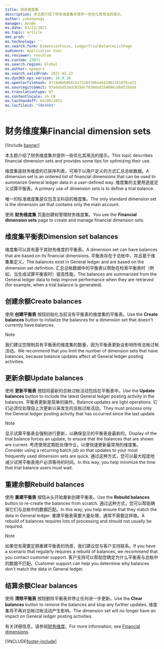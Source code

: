 ```yaml
---
title: 财务维度集
description: 本主题介绍了财务维度集并提供一些优化其用法的提示。
author: yukonpeegs
manager: AnnBe
ms.date: 03/23/2021
ms.topic: article
ems.prod: ''
ms.technology: ''
ms.search.form: DimensionFocus, LedgerTrialBalanceListPage
audience: Application User
ms.reviewer: roschlom
ms.custom: 25871
ms.search.region: Global
ms.author: epegors
ms.search.validFrom: 2021-03-23
ms.dyn365.ops.version: 10.0.16
ms.openlocfilehash: b719d8eb868cb1722b470be4443d01181078ce21
ms.sourcegitcommit: 97ada5d52ed1829dcf030dad254096cd8df25da8
ms.translationtype: HT
ms.contentlocale: zh-CN
ms.lasthandoff: 04/06/2021
ms.locfileid: "5864404"
---
```

# <a name="financial-dimension-sets"></a><span data-ttu-id="2de55-103">财务维度集</span><span class="sxs-lookup"><span data-stu-id="2de55-103">Financial dimension sets</span></span>

[!include [banner](../includes/banner.md)]

<span data-ttu-id="2de55-104">本主题介绍了财务维度集并提供一些优化其用法的提示。</span><span class="sxs-lookup"><span data-stu-id="2de55-104">This topic describes financial dimension sets and provides some tips for optimizing their use.</span></span>

<span data-ttu-id="2de55-105">维度集是财务维度的已排序列表，可用于以用户定义的方式汇总总帐数据。</span><span class="sxs-lookup"><span data-stu-id="2de55-105">A dimension set is an ordered list of financial dimensions that can be used to summarize General ledger data in a user-defined way.</span></span> <span data-ttu-id="2de55-106">维度集的主要用途是定义试算平衡表。</span><span class="sxs-lookup"><span data-stu-id="2de55-106">A primary use of dimension sets is to define a trial balance.</span></span>

<span data-ttu-id="2de55-107">唯一的标准维度集是仅包含主科目的维度集。</span><span class="sxs-lookup"><span data-stu-id="2de55-107">The only standard dimension set is the dimension set that contains only the main account.</span></span>

<span data-ttu-id="2de55-108">使用 **财务维度集** 页面创建和管理财务维度集。</span><span class="sxs-lookup"><span data-stu-id="2de55-108">You use the **Financial dimension sets** page to create and manage financial dimension sets.</span></span>

## <a name="dimension-set-balances"></a><span data-ttu-id="2de55-109">维度集平衡表</span><span class="sxs-lookup"><span data-stu-id="2de55-109">Dimension set balances</span></span>

<span data-ttu-id="2de55-110">维度集可以具有基于其财务维度的平衡表。</span><span class="sxs-lookup"><span data-stu-id="2de55-110">A dimension set can have balances that are based on its financial dimensions.</span></span> <span data-ttu-id="2de55-111">平衡表存在于总帐中，并且基于维集集定义。</span><span class="sxs-lookup"><span data-stu-id="2de55-111">The balances exist in General ledger and are based on the dimension set definition.</span></span> <span data-ttu-id="2de55-112">汇总总帐数据中的平衡表以帮助在检索平衡表时（例如，当生成试算平衡表时）提高性能。</span><span class="sxs-lookup"><span data-stu-id="2de55-112">The balances are summarized from the General ledger data to help improve performance when they are retrieved (for example, when a trial balance is generated).</span></span>

## <a name="create-balances"></a><span data-ttu-id="2de55-113">创建余额</span><span class="sxs-lookup"><span data-stu-id="2de55-113">Create balances</span></span>

<span data-ttu-id="2de55-114">使用 **创建平衡表** 按钮初始化当前没有平衡表的维度集的平衡表。</span><span class="sxs-lookup"><span data-stu-id="2de55-114">Use the **Create balances** button to initialize the balances for a dimension set that doesn't currently have balances.</span></span>

> [!NOTE]
> <span data-ttu-id="2de55-115">我们建议您限制具有平衡表的维度集的数量，因为平衡表更新会影响所有总帐过帐活动。</span><span class="sxs-lookup"><span data-stu-id="2de55-115">We recommend that you limit the number of dimension sets that have balances, because balance updates affect all General ledger posting activities.</span></span>

## <a name="update-balances"></a><span data-ttu-id="2de55-116">更新余额</span><span class="sxs-lookup"><span data-stu-id="2de55-116">Update balances</span></span>

<span data-ttu-id="2de55-117">使用 **更新平衡表** 按钮将最新的总帐过帐活动包括在平衡表中。</span><span class="sxs-lookup"><span data-stu-id="2de55-117">Use the **Update balances** button to include the latest General ledger posting activity in the balances.</span></span> <span data-ttu-id="2de55-118">平衡表更新是简单的操作。</span><span class="sxs-lookup"><span data-stu-id="2de55-118">Balance updates are light operations.</span></span> <span data-ttu-id="2de55-119">它们必须仅处理自上次更新以来发生的总帐过帐活动。</span><span class="sxs-lookup"><span data-stu-id="2de55-119">They must process only the General ledger posting activity that has occurred since the last update.</span></span>

> [!NOTE]
> <span data-ttu-id="2de55-120">显示试算平衡表会强制进行更新，以确保显示的平衡表是最新的。</span><span class="sxs-lookup"><span data-stu-id="2de55-120">Display of the trial balance forces an update, to ensure that the balances that are shown are current.</span></span> <span data-ttu-id="2de55-121">考虑使用定期批处理作业，以便快速更新最常用的维度集。</span><span class="sxs-lookup"><span data-stu-id="2de55-121">Consider using a recurring batch job so that updates to your most frequently used dimension sets are quick.</span></span> <span data-ttu-id="2de55-122">通过这种方式，您可以最大程度地减少试用平衡表用户必须等待的时间。</span><span class="sxs-lookup"><span data-stu-id="2de55-122">In this way, you help minimize the time that trial balance users must wait.</span></span>

## <a name="rebuild-balances"></a><span data-ttu-id="2de55-123">重建余额</span><span class="sxs-lookup"><span data-stu-id="2de55-123">Rebuild balances</span></span>

<span data-ttu-id="2de55-124">使用 **重建平衡表** 按钮从头开始重新创建平衡表。</span><span class="sxs-lookup"><span data-stu-id="2de55-124">Use the **Rebuild balances** button to re-create the balances from scratch.</span></span> <span data-ttu-id="2de55-125">通过这种方式，您可以帮助确保它们与总帐中的数据匹配。</span><span class="sxs-lookup"><span data-stu-id="2de55-125">In this way, you help ensure that they match the data in General ledger.</span></span> <span data-ttu-id="2de55-126">重建平衡表需要大量处理，通常不需要这样做。</span><span class="sxs-lookup"><span data-stu-id="2de55-126">A rebuild of balances requires lots of processing and should not usually be required.</span></span>

> [!NOTE]
> <span data-ttu-id="2de55-127">如果您有需要定期重建平衡表的场景，我们建议您与客户支持联系。</span><span class="sxs-lookup"><span data-stu-id="2de55-127">If you have a scenario that regularly requires a rebuild of balances, we recommend that you contact customer support.</span></span> <span data-ttu-id="2de55-128">客户支持可以帮助您确定为什么平衡表与总帐中的数据不匹配。</span><span class="sxs-lookup"><span data-stu-id="2de55-128">Customer support can help you determine why balances don't match the data in General ledger.</span></span>

## <a name="clear-balances"></a><span data-ttu-id="2de55-129">结算余额</span><span class="sxs-lookup"><span data-stu-id="2de55-129">Clear balances</span></span>

<span data-ttu-id="2de55-130">使用 **清除平衡表** 按钮删除平衡表并停止任何进一步更新。</span><span class="sxs-lookup"><span data-stu-id="2de55-130">Use the **Clear balances** button to remove the balances and stop any further updates.</span></span> <span data-ttu-id="2de55-131">维度集将不再对总帐过帐活动产生影响。</span><span class="sxs-lookup"><span data-stu-id="2de55-131">The dimension set will no longer have an impact on General ledger posting activities.</span></span>

<span data-ttu-id="2de55-132">有关详细信息，请参阅[财务维度](financial-dimensions.md)。</span><span class="sxs-lookup"><span data-stu-id="2de55-132">For more information, see [Financial dimensions](financial-dimensions.md).</span></span>

[!INCLUDE[footer-include](../../includes/footer-banner.md)]
